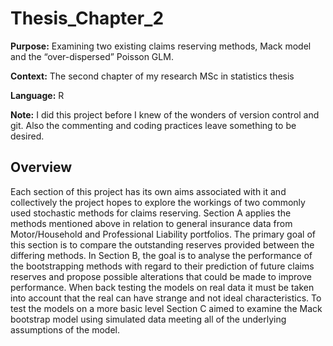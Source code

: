 # Thesis_Chapter_2
__Purpose:__ Examining two existing claims reserving methods, Mack model and the “over-dispersed” Poisson GLM.

__Context:__ The second chapter of my research MSc in statistics thesis

__Language:__ R

__Note:__ I did this project before I knew of the wonders of version control and git. Also the commenting and coding practices leave something to be desired. 

## Overview
Each section of this project has its own aims associated with it and collectively the project hopes to explore the workings of two commonly used stochastic methods for claims reserving. Section A applies the methods mentioned above in relation to general insurance data from Motor/Household and Professional Liability portfolios. The primary goal of this section is to compare the outstanding reserves provided between the differing methods. In Section B, the goal is to analyse the performance of the bootstrapping methods with regard to their prediction of future claims reserves and propose possible alterations that could be made to improve performance. When back testing the models on real data it must be taken into account that the real can have strange and not ideal characteristics. To test the models on a more basic level Section C aimed to examine the Mack bootstrap model using simulated data meeting all of the underlying assumptions of the model.
